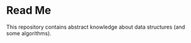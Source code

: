 # Read Me
This repository contains abstract knowledge about data structures (and some algorithms). 
